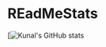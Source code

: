 # REadMeStats

[![Kunal's GitHub stats](https://github-readme-stats.vercel.app/api?username=Kunal-Badade&show_icons=true&theme=dark)



